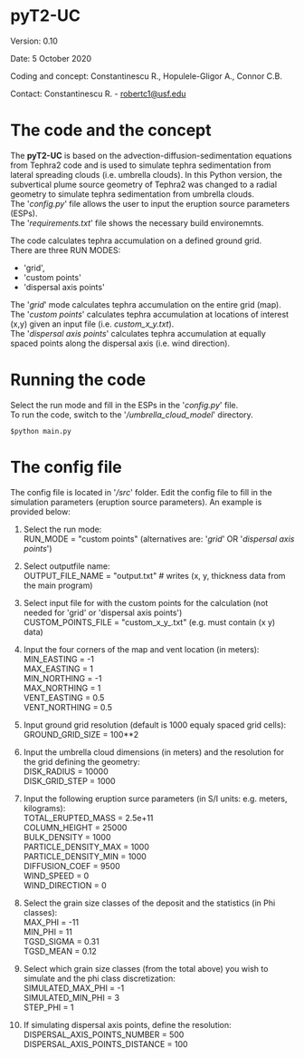 # pyT2-UC

Version: 0.10

Date: 5 October 2020

Coding and concept: Constantinescu R., Hopulele-Gligor A., Connor C.B.

Contact: Constantinescu R. - robertc1@usf.edu

# The code and the concept

The **pyT2-UC** is based on the advection-diffusion-sedimentation equations from Tephra2 code and is used to simulate tephra sedimentation from lateral spreading clouds (i.e. umbrella clouds). In this Python version, the subvertical plume source geometry of Tephra2 was changed to a radial geometry to simulate tephra sedimentation from umbrella clouds.  
The '*config.py*' file allows the user to input the eruption source parameters (ESPs).  
The '*requirements.txt*' file shows the necessary build environemnts.

The code calculates tephra accumulation on a defined ground grid.  
There are three RUN MODES:  
- 'grid',  
- 'custom points'  
- 'dispersal axis points'  

The '*grid*' mode calculates tephra accumulation on the entire grid (map).  
The '*custom points*' calculates tephra accumulation at locations of interest (x,y) given an input file (i.e. *custom_x_y.txt*).  
The '*dispersal axis points*' calculates tephra accumulation at equally spaced points along the dispersal axis (i.e. wind direction).


# Running the code

Select the run mode and fill in the ESPs in the '*config.py*' file.  
To run the code, switch to the '*/umbrella_cloud_model*' directory.


`$python main.py`

# The config file

The config file is located in '*/src*' folder. Edit the config file to fill in the simulation parameters (eruption source parameters). An example is provided below:

1. Select the run mode:  
RUN_MODE = "custom points" (alternatives are: '*grid*' OR '*dispersal axis points*')

2. Select outputfile name:  
OUTPUT_FILE_NAME = "output.txt"  # writes (x, y, thickness data from the main program)

3. Select input file for with the custom points for the calculation (not needed for 'grid' or 'dispersal axis points')  
CUSTOM_POINTS_FILE = "custom_x_y_.txt" (e.g. must contain (x y) data)

4. Input the four corners of the map and vent location (in meters):  
MIN_EASTING = -1  
MAX_EASTING = 1  
MIN_NORTHING = -1  
MAX_NORTHING = 1  
VENT_EASTING = 0.5  
VENT_NORTHING = 0.5

5. Input ground grid resolution (default is 1000 equaly spaced grid cells):  
GROUND_GRID_SIZE = 100**2

6. Input the umbrella cloud dimensions (in meters) and the resolution for the grid defining the geometry:  
DISK_RADIUS = 10000  
DISK_GRID_STEP = 1000

7.  Input the following eruption surce parameters (in S/I units: e.g. meters, kilograms):  
TOTAL_ERUPTED_MASS = 2.5e+11  
COLUMN_HEIGHT = 25000  
BULK_DENSITY = 1000  
PARTICLE_DENSITY_MAX = 1000  
PARTICLE_DENSITY_MIN = 1000  
DIFFUSION_COEF = 9500  
WIND_SPEED = 0  
WIND_DIRECTION = 0

8. Select the grain size classes of the deposit and the statistics (in Phi classes):  
MAX_PHI = -11  
MIN_PHI = 11  
TGSD_SIGMA = 0.31  
TGSD_MEAN = 0.12

9. Select which grain size classes (from the total above) you wish to simulate and the phi class discretization:  
SIMULATED_MAX_PHI = -1  
SIMULATED_MIN_PHI = 3  
STEP_PHI = 1

10. If simulating dispersal axis points, define the resolution:  
DISPERSAL_AXIS_POINTS_NUMBER = 500  
DISPERSAL_AXIS_POINTS_DISTANCE = 100



